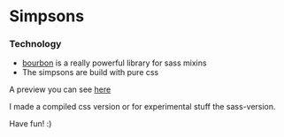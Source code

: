 # Simpsons

### Technology
- [bourbon](http://bourbon.io/docs/) is a really powerful library for sass mixins
- The simpsons are build with pure css

A preview you can see [here](http://codepen.io/Penguinee-1471604509/pen/qqpBoq)

I made a compiled css version or for experimental stuff the sass-version.

Have fun! :)
